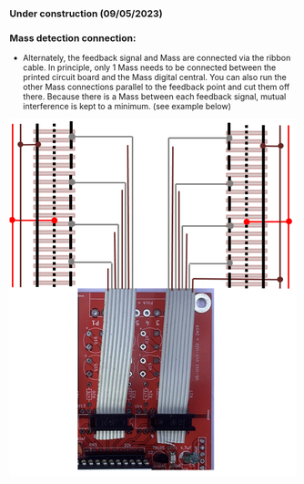 ### Under construction (09/05/2023)

### Mass detection connection:

- Alternately, the feedback signal and Mass are connected via the ribbon cable. In principle, only 1 Mass needs to be connected between the printed circuit board and the Mass digital central. You can also run the other Mass connections parallel to the feedback point and cut them off there. Because there is a Mass between each feedback signal, mutual interference is kept to a minimum. (see example below)

<img alt="open opps 1" src=https://github.com/GeertGiebens/DIY_LocoNet_S88_DCC/blob/main/Files%20LocoNet%20Input%20Current%20V1p0/LocoNet_MASS_detection.png>
